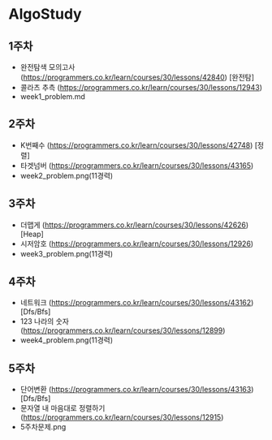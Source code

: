 # AlgoStudy                                                                                                                                                                                                                                                                                                                                                                                                                                                                                                                                                           

## 1주차
- 완전탐색 모의고사 (https://programmers.co.kr/learn/courses/30/lessons/42840) [완전탐]
- 콜라츠 추측 (https://programmers.co.kr/learn/courses/30/lessons/12943)
- week1_problem.md

## 2주차
- K번째수 (https://programmers.co.kr/learn/courses/30/lessons/42748) [정렬]
- 타겟넘버 (https://programmers.co.kr/learn/courses/30/lessons/43165)
- week2_problem.png(11경력)

## 3주차
- 더맵게 (https://programmers.co.kr/learn/courses/30/lessons/42626) [Heap]
- 시저암호 (https://programmers.co.kr/learn/courses/30/lessons/12926)
- week3_problem.png(11경력)

## 4주차
- 네트워크 (https://programmers.co.kr/learn/courses/30/lessons/43162) [Dfs/Bfs]
- 123 나라의 숫자 (https://programmers.co.kr/learn/courses/30/lessons/12899)
- week4_problem.png(11경력)

## 5주차
- 단어변환 (https://programmers.co.kr/learn/courses/30/lessons/43163) [Dfs/Bfs]
- 문자열 내 마음대로 정렬하기 (https://programmers.co.kr/learn/courses/30/lessons/12915)
- 5주차문제.png
